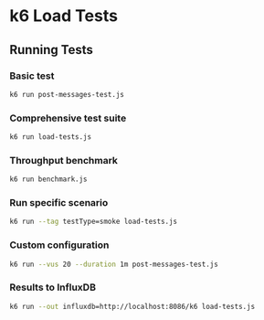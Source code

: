 # k6 Load Tests

## Running Tests

### Basic test
```bash
k6 run post-messages-test.js
```

### Comprehensive test suite
```bash
k6 run load-tests.js
```

### Throughput benchmark
```bash
k6 run benchmark.js
```

### Run specific scenario
```bash
k6 run --tag testType=smoke load-tests.js
```

### Custom configuration
```bash
k6 run --vus 20 --duration 1m post-messages-test.js
```

### Results to InfluxDB
```bash
k6 run --out influxdb=http://localhost:8086/k6 load-tests.js
```
